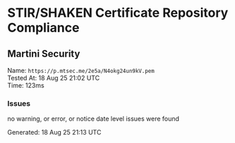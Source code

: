 # STIR/SHAKEN Certificate Repository Compliance

## Martini Security

Name: `https://p.mtsec.me/2e5a/N4okg24un9kV.pem`\
Tested At: 18 Aug 25 21:02 UTC\
Time: 123ms

### Issues

no warning, or error, or notice date level issues were found

Generated: 18 Aug 25 21:13 UTC